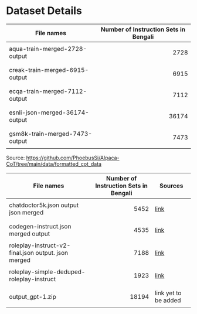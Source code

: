 # Dataset Details
| File names | Number of Instruction Sets in Bengali |
|---|---|
| aqua-train-merged-2728-output  |<p align = "right"> 2728</p>|
| creak-train-merged-6915-output |<p align = "right"> 6915</p>|
| ecqa-train-merged-7112-output  |<p align = "right"> 7112</p>|
| esnli-json-merged-36174-output |<p align = "right"> 36174</p>|
| gsm8k-train-merged-7473-output |<p align = "right"> 7473</p>|

Source: https://github.com/PhoebusSi/Alpaca-CoT/tree/main/data/formatted_cot_data

| File names | Number of Instruction Sets in Bengali | Sources |
|---|---|---|
| chatdoctor5k.json output json merged |<p align = "right"> 5452</p>| [link](https://github.com/Kent0n-Li/ChatDoctor/blob/main/chatdoctor5k.json) |
| codegen-instruct.json merged output  |<p align = "right"> 4535</p>| [link](https://github.com/teknium1/GPTeacher/tree/main/Codegen)|
| roleplay-instruct-v2-final.json output. json merged  |<p align = "right"> 7188</p>| [link](https://github.com/teknium1/GPTeacher/tree/main/Roleplay%20Supplemental)|
| roleplay-simple-deduped-roleplay-instruct  |<p align = "right"> 1923</p>| [link](https://github.com/teknium1/GPTeacher/blob/main/Roleplay/roleplay-simple-deduped-roleplay-instruct.json)|
|output_gpt-1.zip|<p align = "right"> 18194</p>| link yet to be added|


